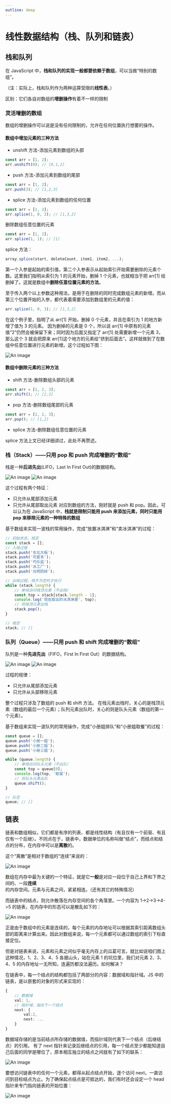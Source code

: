 ```yaml
---
outline: deep
---
```


# 线性数据结构（栈、队列和链表）

## 栈和队列

在 JavaScript 中，**栈和队列的实现一般都要依赖于数组**，可以当做“特别的数组”。

（注：实际上，栈和队列作为两种运算受限的**线性表**。）

区别：它们各自对数组的**增删操作**有着不一样的限制

### 灵活增删的数组

数组的增删操作可以说是没有任何限制的，允许在任何位置执行想要的操作。

#### 数组中增加元素的三种方法

- unshift 方法-添加元素到数组的头部

```ts
const arr = [1, 2];
arr.unshift(0); // [0,1,2]
```

- push 方法-添加元素到数组的尾部

```ts
const arr = [1, 2];
arr.push(3); // [1,2,3]
```

- splice 方法-添加元素到数组的任何位置

```ts
const arr = [1, 2];
arr.splice(1, 0, 3); // [1,3,2]
```

删除数组任意位置的元素

```ts
const arr = [1, 2];
arr.splice(1, 1); // [1]
```

splice 方法：

```ts
array.splice(start, deleteCount, item1, item2, ...);
```

第一个入参是起始的索引值，第二个入参表示从起始索引开始需要删除的元素个数。这里我们指明从索引为 1 的元素开始，删掉 1 个元素，也就相当于把 arr[1] 给删掉了。这就是数组中**删除任意位置元素的方法**。

至于传入两个以上参数这种用法，是用于在删除的同时完成数组元素的新增。而从第三个位置开始的入参，都代表着需要添加到数组里的元素的值：

```ts
arr.splice(1, 0, 3); // [1,3,2]
```

在这个例子里，指明了从 arr[1] 开始，删掉 0 个元素，并且在索引为 1 的地方新增了值为 3 的元素。
因为删掉的元素是 0 个，所以说 arr[1] 中原有的元素值“2”仍然会被保留下来；同时因为后面又指定了 arr[1] 处需要新增一个元素 3，那么这个 3 就会把原来 arr[1]这个地方的元素给“挤到后面去”。这样就做到了在数组中任意位置进行元素的新增。这个过程如下图：

![An image](/array/add.png)

#### 数组中删除元素的三种方法

- shift 方法-删除数组头部的元素

```ts
const arr = [1, 2, 3];
arr.shift(); // [2,3]
```

- pop 方法-删除数组尾部的元素

```ts
const arr = [1, 2, 3];
arr.pop(); // [1,2]
```

- splice 方法-删除数组任意位置的元素

splice 方法上文已经详细讲过，此处不再赘述。

### 栈（Stack）——只用 pop 和 push 完成增删的“数组”

栈是一种**后进先出**(LIFO，Last In First Out)的数据结构。

![An image](/stack/stack-in.png)
![An image](/stack/stack-out.png)

这个过程有两个特征：

- 只允许从尾部添加元素
- 只允许从尾部取出元素
  对应到数组的方法，刚好就是 push 和 pop。因此，可以认为在 JavaScript 中，**栈就是限制只能用 push 来添加元素，同时只能用 pop 来移除元素的一种特殊的数组**

基于数组来实现一波栈的常用操作，完成“放置冰淇淋”和“卖冰淇淋”的过程：

```ts
// 初始状态，栈空
const stack = [];
// 入栈过程
stack.push('东北大板');
stack.push('可爱多');
stack.push('巧乐兹');
stack.push('冰工厂');
stack.push('光明奶砖');

// 出栈过程，栈不为空时才执行
while (stack.length) {
	// 单纯访问栈顶元素（不出栈）
	const top = stack[stack.length - 1];
	console.log('现在取出的冰淇淋是', top);
	// 将栈顶元素出栈
	stack.pop();
}

// 栈空
stack; // []
```

### 队列（Queue）——只用 push 和 shift 完成增删的“数组”

队列是一种**先进先出**（FIFO，First In First Out）的数据结构。

![An image](/queue/queue-in.png)
![An image](/queue/queue-out.png)

过程的规律：

- 只允许从尾部添加元素
- 只允许从头部移除元素

整个过程只涉及了数组的 push 和 shift 方法。
在栈元素出栈时，关心的是栈顶元素（数组的最后一个元素）；队列元素出队时，关心的则是队头元素（数组的第一个元素）。

基于数组来实现一波队列的常用操作，完成“小册姐排队”和“小册姐取餐”的过程：

```ts
const queue = [];
queue.push('小册一姐');
queue.push('小册二姐');
queue.push('小册三姐');

while (queue.length) {
	// 单纯访问队头元素（不出队）
	const top = queue[0];
	console.log(top, '取餐');
	// 将队头元素出队
	queue.shift();
}

// 队空
queue; // []
```

## 链表

链表和数组相似，它们都是有序的列表、都是线性结构（有且仅有一个前驱、有且仅有一个后继）。不同点在于，链表中，数据单位的名称叫做“结点”，而结点和结点的分布，在内存中可以是**离散**的。

这个“离散”是相对于数组的“连续”来说的：

![An image](/array/1D.png)

数组在内存中最为关键的一个特征，就是它**一般**是对应一段位于自己上界和下界之间的、一段**连续**的内存空间。元素与元素之间，紧紧相连。（还有其它的特殊情况）

而链表中的结点，则允许散落在内存空间的各个角落里。一个内容为 1->2->3->4->5 的链表，在内存中的形态可以是散乱如下的：

![An image](/link/base.png)

正是由于数组中的元素是连续的，每个元素的内存地址可以根据其索引距离数组头部的距离来计算出来。因此对数组来说，每一个元素都可以通过数组的索引下标直接定位。

但是对链表来说，元素和元素之间似乎毫无内存上的瓜葛可言。就比如说咱们图上这种情况，1、2、3、4、5 各据山头，站在元素 1 的坑位里，我们对元素 2、3、4、5 的内存地址一无所知，连遍历都没法遍历。如何解决？

在链表中，每一个结点的结构都包括了两部分的内容：数据域和指针域。JS 中的链表，是以嵌套的对象的形式来实现的：

```ts
{
    // 数据域
    val: 1,
    // 指针域，指向下一个结点
    next: {
        val:2,
        next: ...
    }
}
```

数据域存储的是当前结点所存储的数据值，而指针域则代表下一个结点（后继结点）的引用。 有了 next 指针来记录后继结点的引用，每一个结点至少都能知道自己后面的同学是哪位了，原本相互独立的结点之间就有了如下的联系：

![An image](/link/simple.png)

要想访问链表中的任何一个元素，都得从起点结点开始，逐个访问 next，一直访问到目标结点为止。为了确保起点结点是可抵达的，我们有时还会设定一个 head 指针来专门指向链表的开始位置：

![An image](/link/finish.png)
